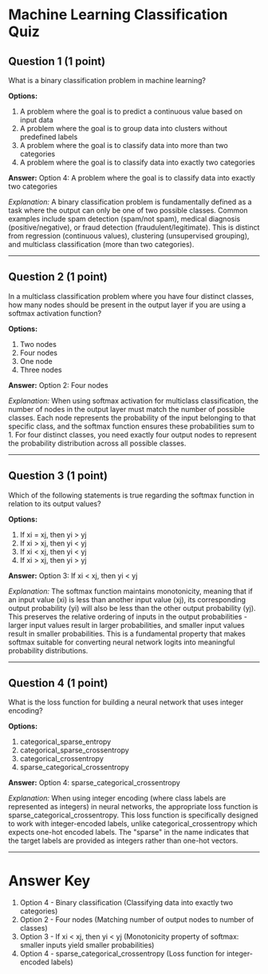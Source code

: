 # Machine Learning Classification Quiz

## Question 1 (1 point)
What is a binary classification problem in machine learning?

**Options:**
1. A problem where the goal is to predict a continuous value based on input data
2. A problem where the goal is to group data into clusters without predefined labels
3. A problem where the goal is to classify data into more than two categories
4. A problem where the goal is to classify data into exactly two categories

**Answer:** Option 4: A problem where the goal is to classify data into exactly two categories

*Explanation:* A binary classification problem is fundamentally defined as a task where the output can only be one of two possible classes. Common examples include spam detection (spam/not spam), medical diagnosis (positive/negative), or fraud detection (fraudulent/legitimate). This is distinct from regression (continuous values), clustering (unsupervised grouping), and multiclass classification (more than two categories).

---

## Question 2 (1 point)
In a multiclass classification problem where you have four distinct classes, how many nodes should be present in the output layer if you are using a softmax activation function?

**Options:**
1. Two nodes
2. Four nodes
3. One node
4. Three nodes

**Answer:** Option 2: Four nodes

*Explanation:* When using softmax activation for multiclass classification, the number of nodes in the output layer must match the number of possible classes. Each node represents the probability of the input belonging to that specific class, and the softmax function ensures these probabilities sum to 1. For four distinct classes, you need exactly four output nodes to represent the probability distribution across all possible classes.

---

## Question 3 (1 point)
Which of the following statements is true regarding the softmax function in relation to its output values?

**Options:**
1. If xi = xj, then yi > yj
2. If xi > xj, then yi < yj
3. If xi < xj, then yi < yj
4. If xi > xj, then yi > yj

**Answer:** Option 3: If xi < xj, then yi < yj

*Explanation:* The softmax function maintains monotonicity, meaning that if an input value (xi) is less than another input value (xj), its corresponding output probability (yi) will also be less than the other output probability (yj). This preserves the relative ordering of inputs in the output probabilities - larger input values result in larger probabilities, and smaller input values result in smaller probabilities. This is a fundamental property that makes softmax suitable for converting neural network logits into meaningful probability distributions.

---

## Question 4 (1 point)
What is the loss function for building a neural network that uses integer encoding?

**Options:**
1. categorical_sparse_entropy
2. categorical_sparse_crossentropy
3. categorical_crossentropy
4. sparse_categorical_crossentropy

**Answer:** Option 4: sparse_categorical_crossentropy

*Explanation:* When using integer encoding (where class labels are represented as integers) in neural networks, the appropriate loss function is sparse_categorical_crossentropy. This loss function is specifically designed to work with integer-encoded labels, unlike categorical_crossentropy which expects one-hot encoded labels. The "sparse" in the name indicates that the target labels are provided as integers rather than one-hot vectors.

---

# Answer Key

1. Option 4 - Binary classification (Classifying data into exactly two categories)
2. Option 2 - Four nodes (Matching number of output nodes to number of classes)
3. Option 3 - If xi < xj, then yi < yj (Monotonicity property of softmax: smaller inputs yield smaller probabilities)
4. Option 4 - sparse_categorical_crossentropy (Loss function for integer-encoded labels)